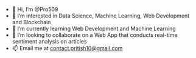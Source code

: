 - 👋 Hi, I’m @Pro509
- 👀 I’m interested in Data Science, Machine Learning, Web Development and Blockchain
- 🌱 I’m currently learning Web Development and Machine Learning
- 💞️ I’m looking to collaborate on a Web App that conducts real-time sentiment analysis on articles
- 📫 Email me at [contact.pritish10@gmail.com](mailto:contact.pritish10@gmail.com)

<!---
Pro509/Pro509 is a ✨ special ✨ repository because its `README.md` (this file) appears on your GitHub profile.
You can click the Preview link to take a look at your changes.
--->
